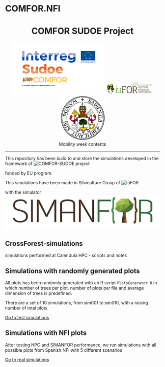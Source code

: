 # COMFOR.NFI
<h1><center>COMFOR SUDOE Project </center></h1>
<center>
<img src="./logos/COMFOR_LOGO_ERDF.jpg" width="300"/>
<img src="./logos/iuFOR.png" width="150"/>
<img src="./logos/uva.png" width="150"/>
</center>
<center>
Mobility week contents

</center>

---

This repository has been build to 
 and store the simulations developed in the framework of 
![COMFOR-SUDOE project](https://github.com/IUFOR-selvicultura/COMFOR.NFI/blob/main/logos/)

funded by EU program.

This simulations have been made in Silviculture Group of 
![iuFOR](https://github.com/IUFOR-selvicultura/COMFOR.NFI/blob/main/logos/.png)

with the simulator 
![SIMANFOR](https://github.com/IUFOR-selvicultura/COMFOR.NFI/blob/main/logos/sm4_ancho.png)

## CrossForest-simulations
simulations performed at Caléndula HPC - scripts and notes

## Simulations with randomly generated plots
All plots has been randomly generated with an R script `PlotsGenerator.R` in which number of trees per plot, number of plots per file and average dimension of trees is predefined.

There are a set of 10 simulations, from sim001 to sim010, with a raising number of total plots.

[Go to test simulations](./test.simulations/test.simulations.md)


## Simulations with NFI plots

After testing HPC and SIMANFOR performance, we run simulations with all possible plots from Spanish NFI with 5 different scenarios

[Go to real simulations](./real.simulations/real.simulations.md)

